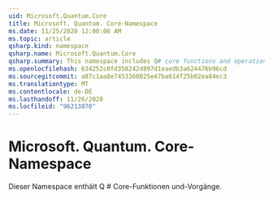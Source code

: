 ```yaml
---
uid: Microsoft.Quantum.Core
title: Microsoft. Quantum. Core-Namespace
ms.date: 11/25/2020 12:00:00 AM
ms.topic: article
qsharp.kind: namespace
qsharp.name: Microsoft.Quantum.Core
qsharp.summary: This namespace includes Q# core functions and operations.
ms.openlocfilehash: 634252c0fd358242d897d1eaedb3a624476b96cd
ms.sourcegitcommit: a87c1aa8e7453360025e47ba614f25b02ea84ec3
ms.translationtype: MT
ms.contentlocale: de-DE
ms.lasthandoff: 11/26/2020
ms.locfileid: "96213870"
---
```

# <a name="microsoftquantumcore-namespace"></a>Microsoft. Quantum. Core-Namespace

Dieser Namespace enthält Q # Core-Funktionen und-Vorgänge.

